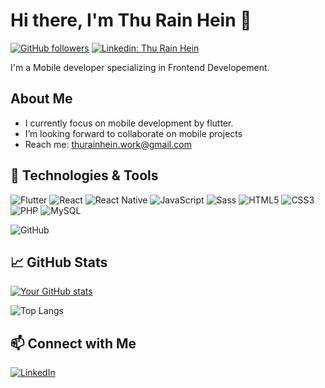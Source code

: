 
# Hi there, I'm Thu Rain Hein 👋

[![GitHub followers](https://img.shields.io/github/followers/nashxHein2003?label=Follow&style=social)](https://github.com/nashxHein2003/?tab=followers)
[![Linkedin: Thu Rain Hein](https://img.shields.io/badge/-thurainhein-blue?style=flat-square&logo=Linkedin&logoColor=white&link=https://www.linkedin.com/in/thurainhein/)](https://www.linkedin.com/in/thurainhein/)

I'm a Mobile developer specializing in Frontend Developement. 

## About Me

-  I currently focus on mobile development by flutter.
-  I’m looking forward to collaborate on mobile projects
-  Reach me: thurainhein.work@gmail.com

## 🔧 Technologies & Tools

![Flutter](https://img.shields.io/badge/-Flutter-02569B?style=flat-square&logo=flutter&logoColor=white)
![React](https://img.shields.io/badge/-React-61DAFB?style=flat-square&logo=react&logoColor=white)
![React Native](https://img.shields.io/badge/-React%20Native-61DAFB?style=flat-square&logo=react&logoColor=white)
![JavaScript](https://img.shields.io/badge/-JavaScript-F7DF1E?style=flat-square&logo=javascript&logoColor=black)
![Sass](https://img.shields.io/badge/-Sass-CC6699?style=flat-square&logo=sass&logoColor=white)
![HTML5](https://img.shields.io/badge/-HTML5-E34F26?style=flat-square&logo=html5&logoColor=white)
![CSS3](https://img.shields.io/badge/-CSS3-1572B6?style=flat-square&logo=css3&logoColor=white)
![PHP](https://img.shields.io/badge/-PHP-777BB4?style=flat-square&logo=php&logoColor=white)
![MySQL](https://img.shields.io/badge/-MySQL-4479A1?style=flat-square&logo=mysql&logoColor=white)

![GitHub](https://img.shields.io/badge/-GitHub-black?style=flat-square&logo=github)

## 📈 GitHub Stats

[![Your GitHub stats](https://github-readme-stats.vercel.app/api?username=nashxHein2003&show_icons=true&theme=radical)](https://github.com/nashxHein2003)

![Top Langs](https://github-readme-stats.vercel.app/api/top-langs/?username=anuraghazra&hide_progress=true)

## 📫 Connect with Me

[![LinkedIn](https://img.shields.io/badge/LinkedIn-Connect-blue?style=for-the-badge&logo=linkedin)](https://www.linkedin.com/in/thurainhein/)




